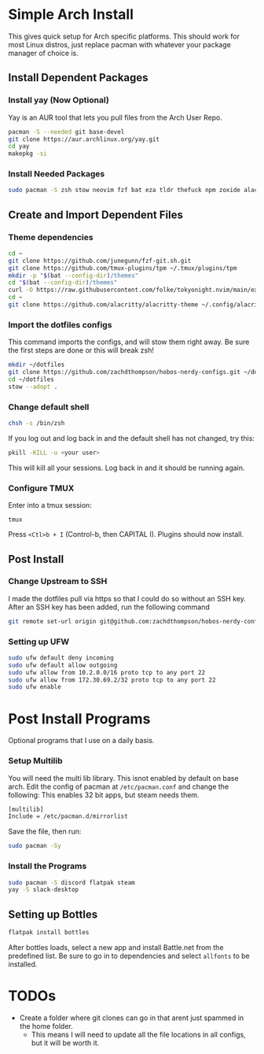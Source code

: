 # Simple Arch Install

This gives quick setup for Arch specific platforms. This should work for most Linux distros, just replace pacman with whatever your package manager of choice is.

## Install Dependent Packages

### Install yay (Now Optional)

Yay is an AUR tool that lets you pull files from the Arch User Repo.

```bash
pacman -S --needed git base-devel
git clone https://aur.archlinux.org/yay.git
cd yay
makepkg -si
```

### Install Needed Packages

```bash
sudo pacman -S zsh stow neovim fzf bat eza tldr thefuck npm zoxide alacritty tmux lazygit ttf-meslo-nerd ufw go starship
```

## Create and Import Dependent Files

### Theme dependencies

```bash
cd ~
git clone https://github.com/junegunn/fzf-git.sh.git
git clone https://github.com/tmux-plugins/tpm ~/.tmux/plugins/tpm
mkdir -p "$(bat --config-dir)/themes"
cd "$(bat --config-dir)/themes"
curl -O https://raw.githubusercontent.com/folke/tokyonight.nvim/main/extras/sublime/tokyonight_night.tmTheme
cd ~
git clone https://github.com/alacritty/alacritty-theme ~/.config/alacritty/themes
```

### Import the dotfiles configs

This command imports the configs, and will stow them right away. Be sure the first steps are done or this will break zsh!

```bash
mkdir ~/dotfiles
git clone https://github.com/zachdthompson/hobos-nerdy-configs.git ~/dotfiles
cd ~/dotfiles
stow --adopt .
```

### Change default shell

```bash
chsh -s /bin/zsh
```

If you log out and log back in and the default shell has not changed, try this:

```bash
pkill -KILL -u <your user>
```

This will kill all your sessions. Log back in and it should be running again.

### Configure TMUX

Enter into a tmux session:

```brew
tmux
```

Press `<Ctl>b + I` (Control-b, then CAPITAL I).
Plugins should now install.

## Post Install

### Change Upstream to SSH

I made the dotfiles pull via https so that I could do so without an SSH key. After an SSH key has been added, run the following command

```bash
git remote set-url origin git@github.com:zachdthompson/hobos-nerdy-configs.git
```

### Setting up UFW

```bash
sudo ufw default deny incoming
sudo ufw default allow outgoing
sudo ufw allow from 10.2.0.0/16 proto tcp to any port 22
sudo ufw allow from 172.30.69.2/32 proto tcp to any port 22
sudo ufw enable
```

# Post Install Programs

Optional programs that I use on a daily basis.

### Setup Multilib

You will need the multi lib library. This isnot enabled by default on base arch. Edit the config of pacman at `/etc/pacman.conf` and change the following:
This enables 32 bit apps, but steam needs them.

```bash
[multilib]
Include = /etc/pacman.d/mirrorlist
```

Save the file, then run:

```bash
sudo pacman -Sy
```

### Install the Programs

```bash
sudo pacman -S discord flatpak steam
yay -S slack-desktop
```

## Setting up Bottles

```bash
flatpak install bottles
```

After bottles loads, select a new app and install Battle.net from the predefined list.
Be sure to go in to dependencies and select `allfonts` to be installed.

# TODOs

- Create a folder where git clones can go in that arent just spammed in the home folder.
  - This means I will need to update all the file locations in all configs, but it will be worth it.
